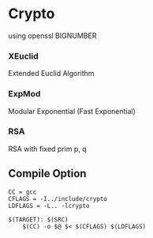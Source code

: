 # Crypto
using openssl BIGNUMBER</br>
### XEuclid
Extended Euclid Algorithm</br>
### ExpMod
Modular Exponential (Fast Exponential)</br>
### RSA
RSA with fixed prim p, q</br>

## Compile Option
```
CC = gcc
CFLAGS = -I../include/crypto
LDFLAGS = -L.. -lcrypto

$(TARGET): $(SRC)
	$(CC) -o $@ $< $(CFLAGS) $(LDFLAGS)
```


